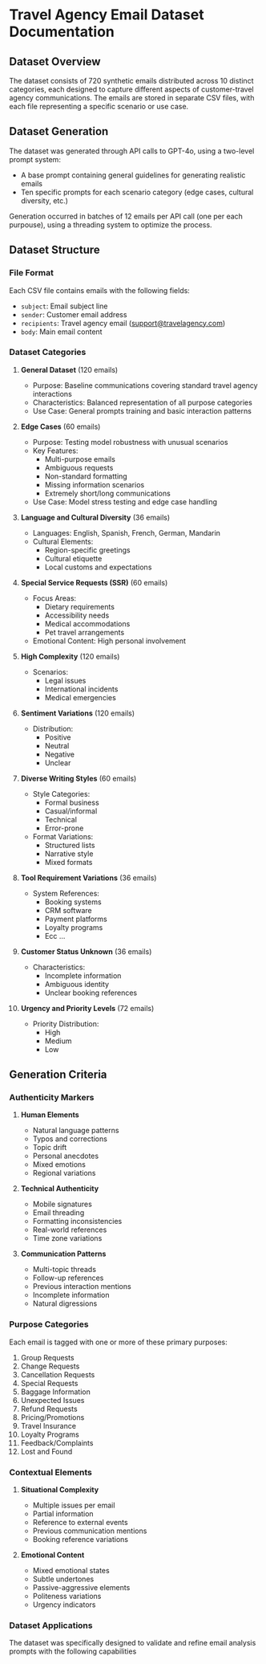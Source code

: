 # Travel Agency Email Dataset Documentation

## Dataset Overview

The dataset consists of 720 synthetic emails distributed across 10 distinct categories, each designed to capture different aspects of customer-travel agency communications. The emails are stored in separate CSV files, with each file representing a specific scenario or use case.

## Dataset Generation

The dataset was generated through API calls to GPT-4o, using a two-level prompt system:

- A base prompt containing general guidelines for generating realistic emails
- Ten specific prompts for each scenario category (edge cases, cultural diversity, etc.)

Generation occurred in batches of 12 emails per API call (one per each purpouse), using a threading system to optimize the process.

## Dataset Structure

### File Format

Each CSV file contains emails with the following fields:

- `subject`: Email subject line
- `sender`: Customer email address
- `recipients`: Travel agency email (<support@travelagency.com>)
- `body`: Main email content

### Dataset Categories

1. **General Dataset** (120 emails)
   - Purpose: Baseline communications covering standard travel agency interactions
   - Characteristics: Balanced representation of all purpose categories
   - Use Case: General prompts training and basic interaction patterns

2. **Edge Cases** (60 emails)
   - Purpose: Testing model robustness with unusual scenarios
   - Key Features:
     - Multi-purpose emails
     - Ambiguous requests
     - Non-standard formatting
     - Missing information scenarios
     - Extremely short/long communications
   - Use Case: Model stress testing and edge case handling

3. **Language and Cultural Diversity** (36 emails)
   - Languages: English, Spanish, French, German, Mandarin
   - Cultural Elements:
     - Region-specific greetings
     - Cultural etiquette
     - Local customs and expectations

4. **Special Service Requests (SSR)** (60 emails)
   - Focus Areas:
     - Dietary requirements
     - Accessibility needs
     - Medical accommodations
     - Pet travel arrangements
   - Emotional Content: High personal involvement

5. **High Complexity** (120 emails)
   - Scenarios:
     - Legal issues
     - International incidents
     - Medical emergencies

6. **Sentiment Variations** (120 emails)
   - Distribution:
     - Positive
     - Neutral
     - Negative
     - Unclear

7. **Diverse Writing Styles** (60 emails)
   - Style Categories:
     - Formal business
     - Casual/informal
     - Technical
     - Error-prone
   - Format Variations:
     - Structured lists
     - Narrative style
     - Mixed formats

8. **Tool Requirement Variations** (36 emails)
   - System References:
     - Booking systems
     - CRM software
     - Payment platforms
     - Loyalty programs
     - Ecc ...

9. **Customer Status Unknown** (36 emails)
   - Characteristics:
     - Incomplete information
     - Ambiguous identity
     - Unclear booking references

10. **Urgency and Priority Levels** (72 emails)
    - Priority Distribution:
      - High
      - Medium
      - Low

## Generation Criteria

### Authenticity Markers

1. **Human Elements**
   - Natural language patterns
   - Typos and corrections
   - Topic drift
   - Personal anecdotes
   - Mixed emotions
   - Regional variations

2. **Technical Authenticity**
   - Mobile signatures
   - Email threading
   - Formatting inconsistencies
   - Real-world references
   - Time zone variations

3. **Communication Patterns**
   - Multi-topic threads
   - Follow-up references
   - Previous interaction mentions
   - Incomplete information
   - Natural digressions

### Purpose Categories

Each email is tagged with one or more of these primary purposes:

1. Group Requests
2. Change Requests
3. Cancellation Requests
4. Special Requests
5. Baggage Information
6. Unexpected Issues
7. Refund Requests
8. Pricing/Promotions
9. Travel Insurance
10. Loyalty Programs
11. Feedback/Complaints
12. Lost and Found

### Contextual Elements

1. **Situational Complexity**
   - Multiple issues per email
   - Partial information
   - Reference to external events
   - Previous communication mentions
   - Booking reference variations

2. **Emotional Content**
   - Mixed emotional states
   - Subtle undertones
   - Passive-aggressive elements
   - Politeness variations
   - Urgency indicators

### Dataset Applications

The dataset was specifically designed to validate and refine email analysis prompts with the following capabilities
